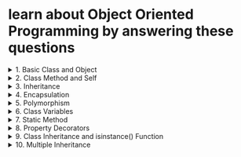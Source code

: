 # learn about Object Oriented Programming by answering these questions

<details>
<summary>
1. Basic Class and Object
</summary>
Problem: Create a players class with attributes like club and name. Then create an instance of this class.
</details>

<details>
<summary>
2. Class Method and Self
</summary>
Problem: Add a method to the players class that displays the full name of the players (club and name).
</details>

<details>
<summary>
3. Inheritance
</summary>
Problem: Create an contact Year class that inherits from the Car class and has an additional attribute contact.
</details>

<details>
<summary>
4. Encapsulation
</summary>
Problem: Modify the players class to encapsulate the club attribute, making it private, and provide a getter method for it.
</details>

<details>
<summary>
5. Polymorphism
</summary>
Problem: Demonstrate polymorphism by defining a method fuel_type in both Car and ElectricCar classes, but with different behaviors.
</details>

<details>
<summary>
6. Class Variables
</summary>
Problem: Add a class variable to Car that keeps track of the number of cars created.
</details>

<details>
<summary>
7. Static Method
</summary>
Problem: Add a static method to the Car class that returns a general description of a car.
</details>

<details>
<summary>
8. Property Decorators
</summary>
Problem: Use a property decorator in the Car class to make the model attribute read-only.
</details>

<details>
<summary>
9. Class Inheritance and isinstance() Function
</summary>
Problem: Demonstrate the use of isinstance() to check if my_tesla is an instance of Car and ElectricCar.
</details>

<details>
<summary>
10. Multiple Inheritance
</summary>
Problem: Create two classes Battery and Engine, and let the ElectricCar class inherit from both, demonstrating multiple inheritance.
</details>
